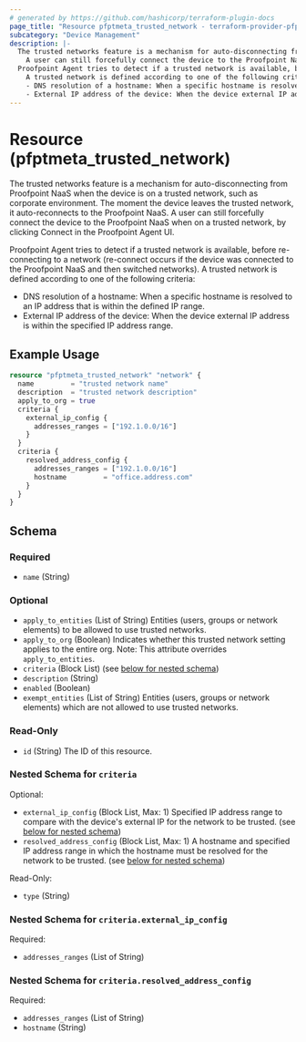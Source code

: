 ```yaml
---
# generated by https://github.com/hashicorp/terraform-plugin-docs
page_title: "Resource pfptmeta_trusted_network - terraform-provider-pfptmeta"
subcategory: "Device Management"
description: |-
  The trusted networks feature is a mechanism for auto-disconnecting from Proofpoint NaaS when the device is on a trusted network, such as corporate environment. The moment the device leaves the trusted network, it auto-reconnects to the Proofpoint NaaS.
    A user can still forcefully connect the device to the Proofpoint NaaS when on a trusted network, by clicking Connect in the Proofpoint Agent UI.
  Proofpoint Agent tries to detect if a trusted network is available, before re-connecting to a network (re-connect occurs if the device was connected to the Proofpoint NaaS and then switched networks).
    A trusted network is defined according to one of the following criteria:
    - DNS resolution of a hostname: When a specific hostname is resolved to an IP address that is within the defined IP range.
    - External IP address of the device: When the device external IP address is within the specified IP address range.
---
```


# Resource (pfptmeta_trusted_network)

The trusted networks feature is a mechanism for auto-disconnecting from Proofpoint NaaS when the device is on a trusted network, such as corporate environment. The moment the device leaves the trusted network, it auto-reconnects to the Proofpoint NaaS.
  A user can still forcefully connect the device to the Proofpoint NaaS when on a trusted network, by clicking Connect in the Proofpoint Agent UI.

  Proofpoint Agent tries to detect if a trusted network is available, before re-connecting to a network (re-connect occurs if the device was connected to the Proofpoint NaaS and then switched networks).
  A trusted network is defined according to one of the following criteria:
  - DNS resolution of a hostname: When a specific hostname is resolved to an IP address that is within the defined IP range.
  - External IP address of the device: When the device external IP address is within the specified IP address range.

## Example Usage

```terraform
resource "pfptmeta_trusted_network" "network" {
  name         = "trusted network name"
  description  = "trusted network description"
  apply_to_org = true
  criteria {
    external_ip_config {
      addresses_ranges = ["192.1.0.0/16"]
    }
  }
  criteria {
    resolved_address_config {
      addresses_ranges = ["192.1.0.0/16"]
      hostname         = "office.address.com"
    }
  }
}
```

<!-- schema generated by tfplugindocs -->
## Schema

### Required

- `name` (String)

### Optional

- `apply_to_entities` (List of String) Entities (users, groups or network elements) to be allowed to use trusted networks.
- `apply_to_org` (Boolean) Indicates whether this trusted network setting applies to the entire org. Note: This attribute overrides `apply_to_entities`.
- `criteria` (Block List) (see [below for nested schema](#nestedblock--criteria))
- `description` (String)
- `enabled` (Boolean)
- `exempt_entities` (List of String) Entities (users, groups or network elements) which are not allowed to use trusted networks.

### Read-Only

- `id` (String) The ID of this resource.

<a id="nestedblock--criteria"></a>
### Nested Schema for `criteria`

Optional:

- `external_ip_config` (Block List, Max: 1) Specified IP address range to compare with the device's external IP for the network to be trusted. (see [below for nested schema](#nestedblock--criteria--external_ip_config))
- `resolved_address_config` (Block List, Max: 1) A hostname and specified IP address range in which the hostname must be resolved for the network to be trusted. (see [below for nested schema](#nestedblock--criteria--resolved_address_config))

Read-Only:

- `type` (String)

<a id="nestedblock--criteria--external_ip_config"></a>
### Nested Schema for `criteria.external_ip_config`

Required:

- `addresses_ranges` (List of String)


<a id="nestedblock--criteria--resolved_address_config"></a>
### Nested Schema for `criteria.resolved_address_config`

Required:

- `addresses_ranges` (List of String)
- `hostname` (String)
